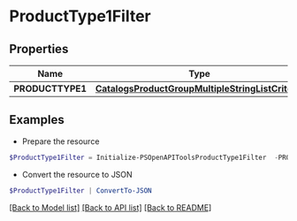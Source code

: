 # ProductType1Filter
## Properties

Name | Type | Description | Notes
------------ | ------------- | ------------- | -------------
**PRODUCTTYPE1** | [**CatalogsProductGroupMultipleStringListCriteria**](.md) |  | 

## Examples

- Prepare the resource
```powershell
$ProductType1Filter = Initialize-PSOpenAPIToolsProductType1Filter  -PRODUCTTYPE1 null
```

- Convert the resource to JSON
```powershell
$ProductType1Filter | ConvertTo-JSON
```

[[Back to Model list]](../README.md#documentation-for-models) [[Back to API list]](../README.md#documentation-for-api-endpoints) [[Back to README]](../README.md)

